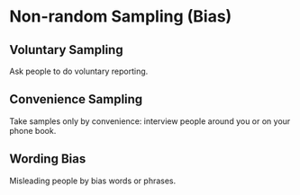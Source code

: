 # Non-random Sampling (Bias)

## Voluntary Sampling
Ask people to do voluntary reporting.


## Convenience Sampling
Take samples only by convenience: interview people around you or on your phone book.

## Wording Bias
Misleading people by bias words or phrases.